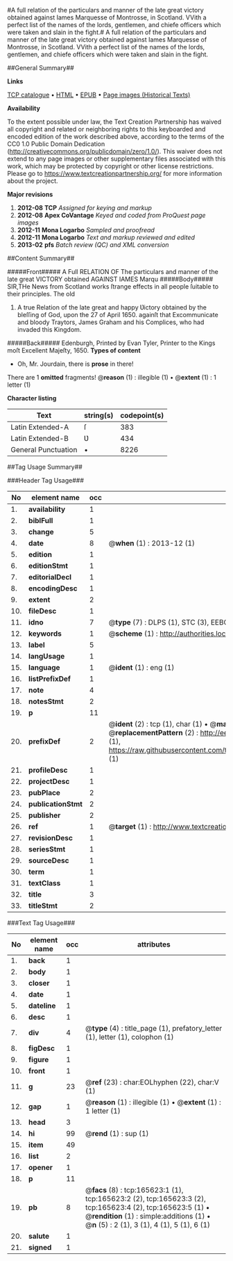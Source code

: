 #A full relation of the particulars and manner of the late great victory obtained against Iames Marquesse of Montrosse, in Scotland. VVith a perfect list of the names of the lords, gentlemen, and chiefe officers which were taken and slain in the fight.#
A full relation of the particulars and manner of the late great victory obtained against Iames Marquesse of Montrosse, in Scotland. VVith a perfect list of the names of the lords, gentlemen, and chiefe officers which were taken and slain in the fight.

##General Summary##

**Links**

[TCP catalogue](http://www.ota.ox.ac.uk/tcp/)  • 
[HTML](http://tei.it.ox.ac.uk/tcp/Texts-HTML/free/A84/A84993.html)  • 
[EPUB](http://tei.it.ox.ac.uk/tcp/Texts-EPUB/free/A84/A84993.epub) • 
[Page images (Historical Texts)](https://historicaltexts.jisc.ac.uk/eebo-99865559e)

**Availability**

To the extent possible under law, the Text Creation Partnership has waived all copyright and related or neighboring rights to this keyboarded and encoded edition of the work described above, according to the terms of the CC0 1.0 Public Domain Dedication (http://creativecommons.org/publicdomain/zero/1.0/). This waiver does not extend to any page images or other supplementary files associated with this work, which may be protected by copyright or other license restrictions. Please go to https://www.textcreationpartnership.org/ for more information about the project.

**Major revisions**

1. __2012-08__ __TCP__ *Assigned for keying and markup*
1. __2012-08__ __Apex CoVantage__ *Keyed and coded from ProQuest page images*
1. __2012-11__ __Mona Logarbo__ *Sampled and proofread*
1. __2012-11__ __Mona Logarbo__ *Text and markup reviewed and edited*
1. __2013-02__ __pfs__ *Batch review (QC) and XML conversion*

##Content Summary##

#####Front#####
A Full RELATION OF The particulars and manner of the late great VICTORY obtained AGAINST IAMES Marqu
#####Body#####
SIR,THe News from Scotland works ſtrange effects in all people ſuitable to their principles. The old
1. A true Relation of the late great and happy Ʋictory obtained by the bleſſing of God, upon the 27 of April 1650. againſt that Excommunicate and bloody Traytors, James Graham and his Complices, who had invaded this Kingdom.

#####Back#####
Edenburgh, Printed by Evan Tyler, Printer to the Kings moſt Excellent Majeſty, 1650.
**Types of content**

  * Oh, Mr. Jourdain, there is **prose** in there!

There are 1 **omitted** fragments! 
 @__reason__ (1) : illegible (1)  •  @__extent__ (1) : 1 letter (1)

**Character listing**


|Text|string(s)|codepoint(s)|
|---|---|---|
|Latin Extended-A|ſ|383|
|Latin Extended-B|Ʋ|434|
|General Punctuation|•|8226|

##Tag Usage Summary##

###Header Tag Usage###

|No|element name|occ|attributes|
|---|---|---|---|
|1.|__availability__|1||
|2.|__biblFull__|1||
|3.|__change__|5||
|4.|__date__|8| @__when__ (1) : 2013-12 (1)|
|5.|__edition__|1||
|6.|__editionStmt__|1||
|7.|__editorialDecl__|1||
|8.|__encodingDesc__|1||
|9.|__extent__|2||
|10.|__fileDesc__|1||
|11.|__idno__|7| @__type__ (7) : DLPS (1), STC (3), EEBO-CITATION (1), PROQUEST (1), VID (1)|
|12.|__keywords__|1| @__scheme__ (1) : http://authorities.loc.gov/ (1)|
|13.|__label__|5||
|14.|__langUsage__|1||
|15.|__language__|1| @__ident__ (1) : eng (1)|
|16.|__listPrefixDef__|1||
|17.|__note__|4||
|18.|__notesStmt__|2||
|19.|__p__|11||
|20.|__prefixDef__|2| @__ident__ (2) : tcp (1), char (1)  •  @__matchPattern__ (2) : ([0-9\-]+):([0-9IVX]+) (1), (.+) (1)  •  @__replacementPattern__ (2) : http://eebo.chadwyck.com/downloadtiff?vid=$1&page=$2 (1), https://raw.githubusercontent.com/textcreationpartnership/Texts/master/tcpchars.xml#$1 (1)|
|21.|__profileDesc__|1||
|22.|__projectDesc__|1||
|23.|__pubPlace__|2||
|24.|__publicationStmt__|2||
|25.|__publisher__|2||
|26.|__ref__|1| @__target__ (1) : http://www.textcreationpartnership.org/docs/. (1)|
|27.|__revisionDesc__|1||
|28.|__seriesStmt__|1||
|29.|__sourceDesc__|1||
|30.|__term__|1||
|31.|__textClass__|1||
|32.|__title__|3||
|33.|__titleStmt__|2||


###Text Tag Usage###

|No|element name|occ|attributes|
|---|---|---|---|
|1.|__back__|1||
|2.|__body__|1||
|3.|__closer__|1||
|4.|__date__|1||
|5.|__dateline__|1||
|6.|__desc__|1||
|7.|__div__|4| @__type__ (4) : title_page (1), prefatory_letter (1), letter (1), colophon (1)|
|8.|__figDesc__|1||
|9.|__figure__|1||
|10.|__front__|1||
|11.|__g__|23| @__ref__ (23) : char:EOLhyphen (22), char:V (1)|
|12.|__gap__|1| @__reason__ (1) : illegible (1)  •  @__extent__ (1) : 1 letter (1)|
|13.|__head__|3||
|14.|__hi__|99| @__rend__ (1) : sup (1)|
|15.|__item__|49||
|16.|__list__|2||
|17.|__opener__|1||
|18.|__p__|11||
|19.|__pb__|8| @__facs__ (8) : tcp:165623:1 (1), tcp:165623:2 (2), tcp:165623:3 (2), tcp:165623:4 (2), tcp:165623:5 (1)  •  @__rendition__ (1) : simple:additions (1)  •  @__n__ (5) : 2 (1), 3 (1), 4 (1), 5 (1), 6 (1)|
|20.|__salute__|1||
|21.|__signed__|1||
